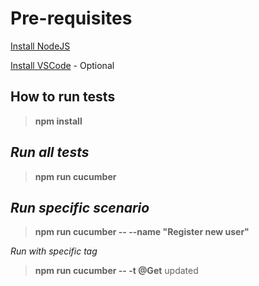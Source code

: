 # Pre-requisites

[Install NodeJS](https://nodejs.org/en/download/)

[Install VSCode](https://code.visualstudio.com/download) - Optional

## How to run tests

> **npm install**

<em>Run all tests</em>
-------------------
> **npm run cucumber**

<em>Run specific scenario</em>
-------------------------
> **npm run cucumber -- --name "Register new user"**

<em>Run with specific tag</em>
> **npm run cucumber -- -t @Get**
updated